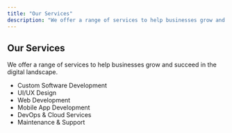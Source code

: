 ```yaml
---
title: "Our Services"
description: "We offer a range of services to help businesses grow and succeed in the digital landscape."
---
```


## Our Services
We offer a range of services to help businesses grow and succeed in the digital landscape.

- Custom Software Development
- UI/UX Design
- Web Development
- Mobile App Development
- DevOps & Cloud Services
- Maintenance & Support
